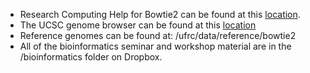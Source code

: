 - Research Computing Help for Bowtie2 can be found at this [location](https://help.rc.ufl.edu/doc/Bowtie2).
- The UCSC genome browser can be found at this [location](https://genome.ucsc.edu/index.html)
- Reference genomes can be found at: /ufrc/data/reference/bowtie2
- All of the bioinformatics seminar and workshop material are in the /bioinformatics folder on Dropbox.
